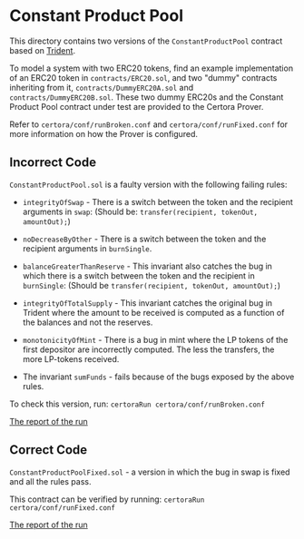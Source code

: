 # Constant Product Pool
This directory contains two versions of the `ConstantProductPool` contract based on [Trident](https://medium.com/certora/exploiting-an-invariant-break-how-we-found-a-pool-draining-bug-in-sushiswaps-trident-585bd98a4d4f).

To model a system with two ERC20 tokens, find an example implementation of an ERC20 token in `contracts/ERC20.sol`, and two "dummy" contracts inheriting from it, `contracts/DummyERC20A.sol` and `contracts/DummyERC20B.sol`. 
These two dummy ERC20s and the Constant Product Pool contract under test are provided to the Certora Prover. 

Refer to `certora/conf/runBroken.conf` and `certora/conf/runFixed.conf` for more information on how the Prover is configured. 

## Incorrect Code

`ConstantProductPool.sol` is a faulty version with the following failing rules:

-    `integrityOfSwap` - There is a switch between the token and the recipient arguments in `swap`:
            (Should be: `transfer(recipient, tokenOut, amountOut);`)

-    `noDecreaseByOther` - There is a switch between the token and the recipient arguments in `burnSingle`.

-    `balanceGreaterThanReserve` - This invariant also catches the bug in which there is a switch between the token and the recipient in `burnSingle`:
            (Should be `transfer(recipient, tokenOut, amountOut);`)

-    `integrityOfTotalSupply` - This invariant catches the original bug in Trident where the amount to be received is computed as a function of the balances and not the reserves.

-    `monotonicityOfMint` - There is a bug in mint where the LP tokens of the first depositor are incorrectly computed.
 The less the transfers, the more LP-tokens received. 

- The invariant `sumFunds` - fails because of the bugs exposed by the above rules.

To check this version, run: 
```certoraRun certora/conf/runBroken.conf```

[The report of the run](https://prover.certora.com/output/1902/206cfd2b17554c37b63a0a14351173fb?anonymousKey=abfb3eb8b573c04edce65e7f5e8cce5864d4bdfd)

## Correct Code

`ConstantProductPoolFixed.sol` - a version in which the bug in swap is fixed and all the rules pass.
 
This contract can be verified by running: 
```certoraRun certora/conf/runFixed.conf```

[The report of the run](https://prover.certora.com/output/1902/0cdf525a31af4c00adfb06a2855d2a31?anonymousKey=e684ef76340c9d46f1117dbb0939d44e3c0339c4)

